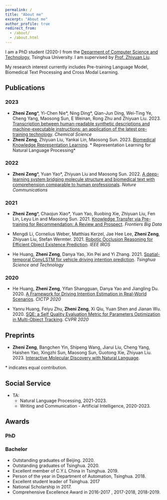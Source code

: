 ```yaml
---
permalink: /
title: "About me"
excerpt: "About me"
author_profile: true
redirect_from: 
  - /about/
  - /about.html
---
```


I am a PhD student (2020-) from the [Deparment of Computer Science and Technology](http://www.cs.tsinghua.edu.cn/), Tsinghua University. I am supervised by [Prof. Zhiyuan Liu](http://nlp.csai.tsinghua.edu.cn/~lzy/).

My research interest currently includes Pre-training Language Model, Biomedical Text Processing and Cross Modal Learning.


## Publications
### 2023
* **Zheni Zeng**\*, Yi-Chen Nie\*, Ning Ding\*, Qian-Jun Ding, Wei-Ting Ye, Cheng Yang, Maosong Sun, E Weinan, Rong Zhu and Zhiyuan Liu. 2023. [Transcription between human-readable synthetic descriptions and machine-executable instructions: an application of the latest pre-training technology](https://pubs.rsc.org/en/content/articlehtml/2023/sc/d3sc02483k). *Chemical Science*
* **Zheni Zeng**, Zhiyuan Liu, Yankai Lin, Maosong Sun. 2023. [Biomedical Knowledge Representation Learning](https://link.springer.com/chapter/10.1007/978-981-99-1600-9_12). * Representation Learning for Natural Language Processing*


### 2022
* **Zheni Zeng**\*, Yuan Yao\*, Zhiyuan Liu and Maosong Sun. 2022. [A deep-learning system bridging molecule structure and biomedical text with comprehension comparable to human professionals](https://www.nature.com/articles/s41467-022-28494-3). *Nature Communications*

### 2021
* **Zheni Zeng**\*, Chaojun Xiao\*, Yuan Yao, Ruobing Xie, Zhiyuan Liu, Fen Lin, Leyu Lin and Maosong Sun. 2021. [Knowledge Transfer via Pre-training for Recommendation: A Review and Prospect](https://doi.org/10.3389/fdata.2021.602071). *Frontiers Big Data*

* Mengdi Li, Cornelius Weber, Matthias Kerzel, Jae Hee Lee, **Zheni Zeng**, Zhiyuan Liu, Stefan Wermter. 2021. [Robotic Occlusion Reasoning for Efficient Object Existence Prediction](https://ieeexplore.ieee.org/abstract/document/9635947/). *IEEE IROS*

* He Huang, **Zheni Zeng**, Danya Yao, Xin Pei and Yi Zhang. 2021. [Spatial-temporal ConvLSTM for vehicle driving intention prediction](https://ieeexplore.ieee.org/abstract/document/9614077/). *Tsinghua Science and Technology*

### 2020

* He Huang, **Zheni Zeng**, Yifan Shangguan, Danya Yao and Jiangling Du. 2020. [A Framework for Driving Intention Estimation in Real-World Scenarios](https://ascelibrary.org/doi/abs/10.1061/9780784482933.374). *CICTP 2020*

* Yanru Huang, Feiyu Zhu, **Zheni Zeng**, Xi Qiu, Yuan Shen and Jianan Wu. 2020. [SQE: a Self Quality Evaluation Metric for Parameters Optimization in Multi-Object Tracking](https://openaccess.thecvf.com/content_CVPR_2020/html/Huang_SQE_a_Self_Quality_Evaluation_Metric_for_Parameters_Optimization_in_CVPR_2020_paper.html). *CVPR 2020*

## Preprints
* **Zheni Zeng**, Bangchen Yin, Shipeng Wang, Jiarui Liu, Cheng Yang, Haishen Yao, Xingzhi Sun, Maosong Sun, Guotong Xie, Zhiyuan Liu. 2023. [Interactive Molecular Discovery with Natural Language](https://arxiv.org/abs/2306.11976).

\* indicates equal contribution.

## Social Service

- TA: 
  - Natural Language Processing, 2021-2023.
  - Writing and Communication - Artificial Intelligence, 2020-2023.

## Awards

### PhD

### Bachelor
- Outstanding graduates of Beijing. 2020.
- Outstanding graduates of Tsinghua. 2020.
- Excellent member of C.Y.L China in Tsinghua. 2019.
- Person of the year in Department of Automation, Tsinghua. 2018.
- Excellent student leader of Tsinghua. 2017
- National Scholarship in 2017.
- Comprehensive Excellence Award in 2016-2017 , 2017-2018, 2018-2019.

